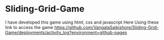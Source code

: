 # Sliding-Grid-Game
I have developed this game using html, css and javascript 
Here Using these link to access the game https://github.com/VangalaSaikishore/Sliding-Grid-Game/deployments/activity_log?environment=github-pages

